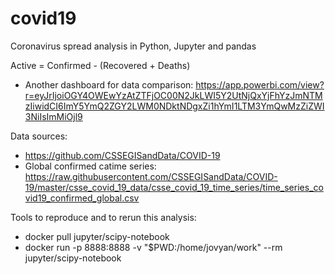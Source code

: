 # covid19
Coronavirus spread analysis in Python, Jupyter and pandas

Active =  Confirmed - (Recovered + Deaths)

* Another dashboard for data comparison: https://app.powerbi.com/view?r=eyJrIjoiOGY4OWEwYzAtZTFjOC00N2JkLWI5Y2UtNjQxYjFhYzJmNTMzIiwidCI6ImY5YmQ2ZGY2LWM0NDktNDgxZi1hYmI1LTM3YmQwMzZiZWI3NiIsImMiOjl9


Data sources:
* https://github.com/CSSEGISandData/COVID-19
* Global confirmed catime series: https://raw.githubusercontent.com/CSSEGISandData/COVID-19/master/csse_covid_19_data/csse_covid_19_time_series/time_series_covid19_confirmed_global.csv

Tools to reproduce and to rerun this analysis:

* docker pull jupyter/scipy-notebook
* docker run -p 8888:8888 -v "$PWD:/home/jovyan/work"   --rm jupyter/scipy-notebook
